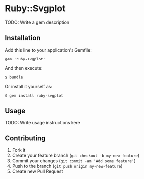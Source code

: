 # Ruby::Svgplot

TODO: Write a gem description

## Installation

Add this line to your application's Gemfile:

    gem 'ruby-svgplot'

And then execute:

    $ bundle

Or install it yourself as:

    $ gem install ruby-svgplot

## Usage

TODO: Write usage instructions here

## Contributing

1. Fork it
2. Create your feature branch (`git checkout -b my-new-feature`)
3. Commit your changes (`git commit -am 'Add some feature'`)
4. Push to the branch (`git push origin my-new-feature`)
5. Create new Pull Request
